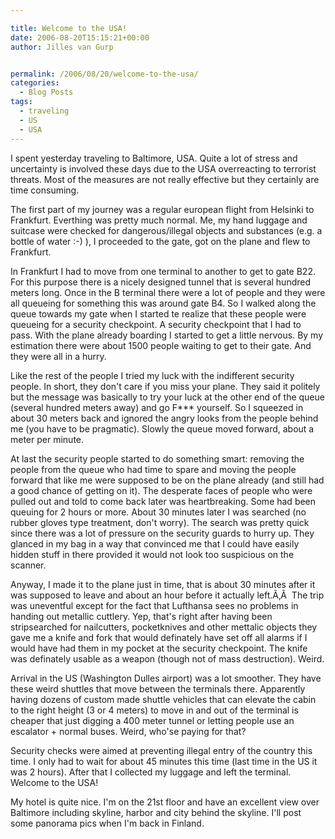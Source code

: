 ```yaml
---

title: Welcome to the USA!
date: 2006-08-20T15:15:21+00:00
author: Jilles van Gurp


permalink: /2006/08/20/welcome-to-the-usa/
categories:
  - Blog Posts
tags:
  - traveling
  - US
  - USA
---
```

I spent yesterday traveling to Baltimore, USA. Quite a lot of stress and uncertainty is involved these days due to the USA overreacting to terrorist threats. Most of the measures are not really effective but they certainly are time consuming.

The first part of my journey was a regular european flight from Helsinki to Frankfurt. Everthing was pretty much normal. Me, my hand luggage and suitcase were checked for dangerous/illegal objects and substances (e.g. a bottle of water :-) ), I proceeded to the gate, got on the plane and flew to Frankfurt.

In Frankfurt I had to move from one terminal to another to get to gate B22. For this purpose there is a nicely designed tunnel that is several hundred meters long. Once in the B terminal there were a lot of people and they were all queueing for something this was around gate B4. So I walked along the queue towards my gate when I started te realize that these people were queueing for a security checkpoint. A security checkpoint that I had to pass. With the plane already boarding I started to get a little nervous. By my estimation there were about 1500 people waiting to get to their gate. And they were all in a hurry.

Like the rest of the people I tried my luck with the indifferent security people. In short, they don't care if you miss your plane. They said it politely but the message was basically to try your luck at the other end of the queue (several hundred meters away) and go F*** yourself. So I squeezed in about 30 meters back and ignored the angry looks from the people behind me (you have to be pragmatic). Slowly the queue moved forward, about a meter per minute.

At last the security people started to do something smart: removing the people from the queue who had time to spare and moving the people forward that like me were supposed to be on the plane already (and still had a good chance of getting on it). The desperate faces of people who were pulled out and told to come back later was heartbreaking. Some had been queuing for 2 hours or more. About 30 minutes later I was searched (no rubber gloves type treatment, don't worry). The search was pretty quick since there was a lot of pressure on the security guards to hurry up. They glanced in my bag in a way that convinced me that I could have easily hidden stuff in there provided it would not look too suspicious on the scanner.

Anyway, I made it to the plane just in time, that is about 30 minutes after it was supposed to leave and about an hour before it actually left.Ã‚Â  The trip was uneventful except for the fact that Lufthansa sees no problems in handing out metallic cuttlery. Yep, that's right after having been stripsearched for nailcutters, pocketknives and other mettalic objects they gave me a knife and fork that would definately have set off all alarms if I would have had them in my pocket at the security checkpoint. The knife was definately usable as a weapon (though not of mass destruction). Weird.

Arrival in the US (Washington Dulles airport) was a lot smoother. They have these weird shuttles that move between the terminals there. Apparently having dozens of custom made shuttle vehicles that can elevate the cabin to the right height (3 or 4 meters) to move in and out of the terminal is cheaper that just digging a 400 meter tunnel or letting people use an escalator + normal buses. Weird, who'se paying for that?

Security checks were aimed at preventing illegal entry of the country this time. I only had to wait for about 45 minutes this time (last time in the US it was 2 hours). After that I collected my luggage and left the terminal.
Welcome to the USA!

My hotel is quite nice. I'm on the 21st floor and have an excellent view over Baltimore including skyline, harbor and city behind the skyline. I'll post some panorama pics when I'm back in Finland.